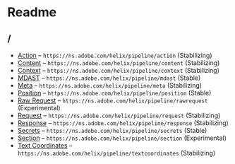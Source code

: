 # Readme

## /

- [Action](./action.schema.md) – `https://ns.adobe.com/helix/pipeline/action` (Stabilizing)
- [Content](./content.schema.md) – `https://ns.adobe.com/helix/pipeline/content` (Stabilizing)
- [Context](./context.schema.md) – `https://ns.adobe.com/helix/pipeline/context` (Stabilizing)
- [MDAST](./mdast.schema.md) – `https://ns.adobe.com/helix/pipeline/mdast` (Stable)
- [Meta](./meta.schema.md) – `https://ns.adobe.com/helix/pipeline/meta` (Stabilizing)
- [Position](./position.schema.md) – `https://ns.adobe.com/helix/pipeline/position` (Stable)
- [Raw Request](./rawrequest.schema.md) – `https://ns.adobe.com/helix/pipeline/rawrequest` (Experimental)
- [Request](./request.schema.md) – `https://ns.adobe.com/helix/pipeline/request` (Stabilizing)
- [Response](./response.schema.md) – `https://ns.adobe.com/helix/pipeline/response` (Stabilizing)
- [Secrets](./secrets.schema.md) – `https://ns.adobe.com/helix/pipeline/secrets` (Stable)
- [Section](./section.schema.md) – `https://ns.adobe.com/helix/pipeline/section` (Experimental)
- [Text Coordinates](./textcoordinates.schema.md) – `https://ns.adobe.com/helix/pipeline/textcoordinates` (Stabilizing)
